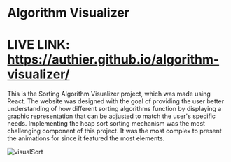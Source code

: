 # Algorithm Visualizer

# LIVE LINK: https://authier.github.io/algorithm-visualizer/

This is the Sorting Algorithm Visualizer project, which was made using React. The website was designed with the goal of providing the user better understanding of how different sorting algorithms function by displaying a graphic representation that can be adjusted to match the user's specific needs. Implementing the heap sort sorting mechanism was the most challenging component of this project. It was the most complex to present the animations for since it featured the most elements. 

![visualSort](https://user-images.githubusercontent.com/72725618/167228618-3006866b-3c84-4336-a723-d597afaef5d7.png)
